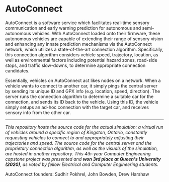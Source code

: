 # AutoConnect

AutoConnect is a software service which facilitates real-time sensory communication and early warning prediction for autonomous and semi-autonomous vehicles. With AutoConnect loaded onto their firmware, these autonomous vehicles are capable of extending their range of sensory vision and enhancing any innate prediction mechanisms via the AutoConnect network, which utliizes a state-of-the-art connection algorithm. Specifically, this connection algorithm considers vehicle speed, trajectory, location, as well as environmental factors including potential hazard zones, road-side stops, and traffic slow-downs, to determine appropriate connection candidates.

Essentially, vehicles on AutoConnect act likes nodes on a network. When a vehicle wants to connect to another car, it simply pings the central server by sending its unique ID and GPX info (e.g. location, speed, direction). The server runs the connection algorithm to determine a suitable car for the connection, and sends its ID back to the vehicle. Using this ID, the vehicle simply setups an ad-hoc connection with the target car, and receives sensory info from the other car.

---------------------------------------------------------------------------------------------------------------------------------------------------------------------------------------------------------------

*This repository hosts the source code for the actual simulation: a virtual run of vehicles around a specific region of Kingston, Ontario, constantly requesting vehicles to connect to and appropriately adjusting their trajectories and speed. The source code for the central server and the proprietary connection algorithm, as well as the visuals of the simulation, are hosted in another repository. This 4th-year Computer Engineering capstone project was presented and **won 3rd place at Queen's University (2020)**, as voted by fellow Electrical and Computer Engineering students.*

AutoConnect founders: Sudhir Pokhrel, John Bowden, Drew Harshaw


